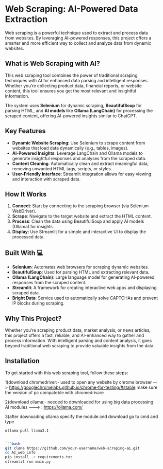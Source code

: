 # Web Scraping: AI-Powered Data Extraction

Web scraping is a powerful technique used to extract and process data from websites. By leveraging AI-powered responses, this project offers a smarter and more efficient way to collect and analyze data from dynamic websites.

## What is Web Scraping with AI?

This web scraping tool combines the power of traditional scraping techniques with AI for enhanced data parsing and intelligent responses. Whether you're collecting product data, financial reports, or website content, this tool ensures you get the most relevant and insightful information.

The system uses **Selenium** for dynamic scraping, **BeautifulSoup** for parsing HTML, and **AI models** like **Ollama (LangChain)** for processing the scraped content, offering AI-powered insights similar to ChatGPT.

## Key Features

- **Dynamic Website Scraping**: Use Selenium to scrape content from websites that load data dynamically (e.g., tables, images).
- **AI-Powered Insights**: Leverage LangChain and Ollama models to generate insightful responses and analyses from the scraped data.
- **Content Cleaning**: Automatically clean and extract meaningful data, removing unwanted HTML tags, scripts, or styles.
- **User-Friendly Interface**: Streamlit integration allows for easy viewing and interaction with scraped data.

## How It Works

1. **Connect**: Start by connecting to the scraping browser (via Selenium WebDriver).
2. **Scrape**: Navigate to the target website and extract the HTML content.
3. **Process**: Clean the data using BeautifulSoup and apply AI models (Ollama) for insights.
4. **Display**: Use Streamlit for a simple and interactive UI to display the processed data.

## Built With 💻

- **Selenium**: Automates web browsers for scraping dynamic websites.
- **BeautifulSoup**: Used for parsing HTML and extracting relevant data.
- **Ollama (LangChain)**: Large language model for generating AI-powered responses from the scraped content.
- **Streamlit**: A framework for creating interactive web apps and displaying scraped data.
- **Bright Data**: Service used to automatically solve CAPTCHAs and prevent IP blocks during scraping.

## Why This Project?

Whether you're scraping product data, market analysis, or news articles, this project offers a fast, reliable, and AI-enhanced way to gather and process information. With intelligent parsing and content analysis, it goes beyond traditional web scraping to provide valuable insights from the data.

## Installation

To get started with this web scraping tool, follow these steps:

1)download chromedriver:- used to open any website by chrome browser --> https://googlechromelabs.github.io/chrome-for-testing/#stable
make sure the version of pc compateble with chromedrivare

2)download ollama:- needed to downloaded for using big data processing AI modules   ---> : https://ollama.com/

3)after downoading ollama specify the module and download
go to cmd and type 
```bash
ollama pull llama3.1


```bash
git clone https://github.com/your-username/web-scraping-ai.git
cd AI_web_info
pip install -r requirements.txt
streamlit run main.py

